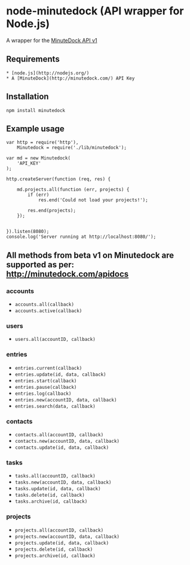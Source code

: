 # node-minutedock (API wrapper for Node.js)

A wrapper for the [MinuteDock API v1](http://minutedock.com/apidocs/)

## Requirements

	* [node.js](http://nodejs.org/)
	* A [MinuteDock](http://minutedock.com/) API Key

## Installation

	npm install minutedock

## Example usage

    var http = require('http'),
        Minutedock = require('./lib/minutedock');

    var md = new Minutedock(
        'API_KEY'
    );

    http.createServer(function (req, res) {

        md.projects.all(function (err, projects) {
            if (err)
                res.end('Could not load your projects!');

            res.end(projects);
        });


    }).listen(8080);
    console.log('Server running at http://localhost:8080/');

## All methods from beta v1 on Minutedock are supported as per: http://minutedock.com/apidocs

### accounts

* `accounts.all(callback)`
* `accounts.active(callback)`

### users

* `users.all(accountID, callback)`

### entries

* `entries.current(callback)`
* `entries.update(id, data, callback)`
* `entries.start(callback)`
* `entries.pause(callback)`
* `entries.log(callback)`
* `entries.new(accountID, data, callback)`
* `entries.search(data, callback)`

### contacts

* `contacts.all(accountID, callback)`
* `contacts.new(accountID, data, callback)`
* `contacts.update(id, data, callback)`

### tasks

* `tasks.all(accountID, callback)`
* `tasks.new(accountID, data, callback)`
* `tasks.update(id, data, callback)`
* `tasks.delete(id, callback)`
* `tasks.archive(id, callback)`

### projects

* `projects.all(accountID, callback)`
* `projects.new(accountID, data, callback)`
* `projects.update(id, data, callback)`
* `projects.delete(id, callback)`
* `projects.archive(id, callback)`